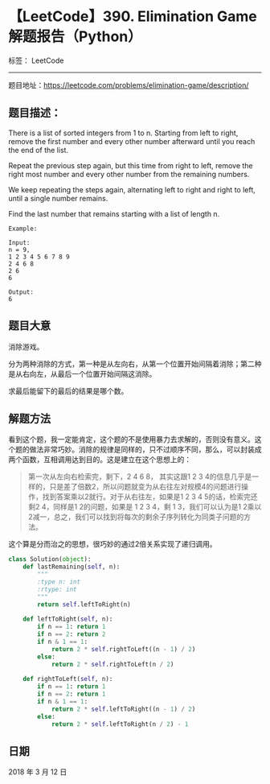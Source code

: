 # 【LeetCode】390. Elimination Game 解题报告（Python） 

标签： LeetCode

---

题目地址：https://leetcode.com/problems/elimination-game/description/

## 题目描述：

There is a list of sorted integers from 1 to n. Starting from left to right, remove the first number and every other number afterward until you reach the end of the list.

Repeat the previous step again, but this time from right to left, remove the right most number and every other number from the remaining numbers.

We keep repeating the steps again, alternating left to right and right to left, until a single number remains.

Find the last number that remains starting with a list of length n.

    Example:
    
    Input:
    n = 9,
    1 2 3 4 5 6 7 8 9
    2 4 6 8
    2 6
    6
    
    Output:
    6

## 题目大意

消除游戏。

分为两种消除的方式，第一种是从左向右，从第一个位置开始间隔着消除；第二种是从右向左，从最后一个位置开始间隔这消除。

求最后能留下的最后的结果是哪个数。

## 解题方法

看到这个题，我一定能肯定，这个题的不是使用暴力去求解的，否则没有意义。这个题的做法非常巧妙。消除的规律是同样的，只不过顺序不同，那么，可以封装成两个函数，互相调用达到目的。这是建立在这个思想上的：

> 第一次从左向右检索完，剩下，2 4 6 8， 其实这跟1 2 3
> 4的信息几乎是一样的，只是差了倍数2，所以问题就变为从右往左对规模4的问题进行操作，找到答案乘以2就行。对于从右往左，如果是1 2 3 4
> 5的话，检索完还剩2 4，同样是1 2的问题，如果是 1 2 3 4，剩 1 3，我们可以认为是1
> 2乘以2减一，总之，我们可以找到将每次的剩余子序列转化为同类子问题的方法。

这个算是分而治之的思想，很巧妙的通过2倍关系实现了递归调用。

```python
class Solution(object):
    def lastRemaining(self, n):
        """
        :type n: int
        :rtype: int
        """
        return self.leftToRight(n)
        
    def leftToRight(self, n):
        if n == 1: return 1
        if n == 2: return 2
        if n & 1 == 1:
            return 2 * self.rightToLeft((n - 1) / 2)
        else:
            return 2 * self.rightToLeft(n / 2)
        
    def rightToLeft(self, n):
        if n == 1: return 1
        if n == 2: return 1
        if n & 1 == 1:
            return 2 * self.leftToRight((n - 1) / 2)
        else:
            return 2 * self.leftToRight(n / 2) - 1
```

## 日期

2018 年 3 月 12 日 
